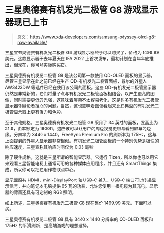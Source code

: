 # 三星奥德赛有机发光二极管 G8 游戏显示器现已上市

> 原文：<https://www.xda-developers.com/samsung-odyssey-oled-g8-now-available/>

三星宣布奥德赛有机发光二极管 G8 游戏显示器终于可以购买了，价格为 1499.99 美元。这款显示器于去年夏天在 IFA 2022 上首次发布，最初计划在当年年底推出，但现在，你可以实际购买它。

三星奥德赛有机发光二极管 G8 是该公司第一款使用 QD-OLED 面板的显示器，尽管三星显示在此之前已经在生产 QD-有机发光二极管面板，戴尔的外星人 AW3423DW 等选件已经在使用该公司的面板。这些 QD-有机发光二极管显示器仍然是非常新的，它们将量子点与有机发光二极管面板相结合，以产生更亮的图像，同时需要更低的光强，这意味着屏幕不太容易老化，这是许多有机发光二极管显示器怀疑论者担心的问题。当然，这也意味着图像看起来比在典型的有机发光二极管显示器上更有活力和色彩。

至于其他规格，三星奥德赛有机发光二极管 G8 采用了 34 英寸的面板，宽高比为 21:9，曲率额定为 1800R，这应该可以让用户的周边视觉更容易看到屏幕的边缘。分辨率为 3440 x 1440，FreeSync Premium Pro 的刷新率为 175Hz，这与上面提到的外星人显示器非常相似。有机发光二极管面板的一个特别优势是极快的响应速度，三星宣称其响应时间仅为 0.03 毫秒

除了硬件规格，这就是三星所谓的智能显示器。它运行 Tizen，所以你也可以用它来观看三星智能电视上通常可用的各种媒体应用程序，并且还有 SmartThings 集成，所以你可以把它用作物联网中心。

显示器配有 HDMI、mini-DisplayPort 和 USB-C 输入。USB-C 端口可以传递显示信号，并向笔记本电脑提供 65 瓦的功率，允许您使用一根电缆为其充电。显示器的背面还具有可定制的 RGB 照明。

如上所述，三星奥德赛有机发光二极管 G8 现在售价 1499.99 美元。下面可以买。

三星奥德赛有机发光二极管 G8 具有 3440 x 1440 分辨率的 QD-OLED 面板和 175Hz 的平滑刷新，是高端游戏的理想选择。